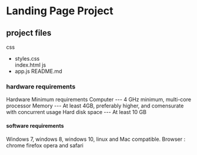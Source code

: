 # Landing Page Project

## project files

css

- styles.css  
  index.html
  js
- app.js
  README.md

### hardware requirements

Hardware Minimum requirements
Computer --- 4 GHz minimum, multi-core processor
Memory --- At least 4GB, preferably higher, and comensurate with concurrent usage
Hard disk space --- At least 10 GB

#### software requirements

Windows 7, windows 8, windows 10, linux and Mac compatible.
Browser : chrome firefox opera and safari
